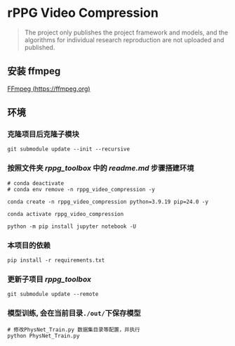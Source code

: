 # rPPG Video Compression

> The project only publishes the project framework and models, and the algorithms for individual research reproduction are not uploaded and published.

## 安装 ffmpeg
[FFmpeg (https://ffmpeg.org)](https://ffmpeg.org/)

## 环境

### 克隆项目后克隆子模块
```
git submodule update --init --recursive
```

### 按照文件夹 *rppg_toolbox* 中的 *readme.md* 步骤搭建环境

```
# conda deactivate
# conda env remove -n rppg_video_compression -y

conda create -n rppg_video_compression python=3.9.19 pip=24.0 -y

conda activate rppg_video_compression

python -m pip install jupyter notebook -U

```

### 本项目的依赖
```
pip install -r requirements.txt
```

### 更新子项目 *rppg_toolbox*
```
git submodule update --remote
```

### 模型训练, 会在当前目录```./out/```下保存模型
```
# 修改PhysNet_Train.py 数据集目录等配置，并执行
python PhysNet_Train.py
```